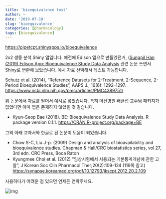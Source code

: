 ```yaml
---
title: 'bioequivalence test'
author: ~
date: '2019-07-18'
slug: 'bioequivalence'
categories: [pharmacology]
tags: [bioequivalence]
---
```


<https://pipetcpt.shinyapps.io/bioequivalence>

2x2 생동 분석 Shiny 앱입니다. 예전에 Edison 앱으로 만들었던거, ([Sungpil Han (2019) Edison App: Bioequivalence Study Data Analysis](https://github.com/asancpt/edison-BE) 관련 논문 쓰면서 Shiny로 변환해 보았습니다. 예시 자료 선택해서 테스트 가능합니다.

Schutz et al. (2014), “Reference Datasets for 2-Treatment, 2-Sequence, 2-Period Bioequivalence Studies”, AAPS J.; 16(6): 1292–1297. https://www.ncbi.nlm.nih.gov/pmc/articles/PMC4389751/

위 논문에서 자료를 얻어서 예시로 넣었습니다. 
특히 아산병원 배균섭 교수님 패키지가 없었다면 아마 앱은 존재하지 않았을 것 같습니다. 

- Kyun-Seop Bae (2018). BE: Bioequivalence Study Data Analysis. R package version 0.1.1. https://CRAN.R-project.org/package=BE

그외 아래 교과서와 한글로 된 논문이 도움이 되었습니다.

- Chow S-C, Liu J-p. (2009) Design and analysis of bioavailability and bioequivalence studies. Chapman & Hall/CRC biostatistics series, vol 27, 3rd edn. CRC Press, Boca Raton
- Kyungmee Choi et al. (2012) “임상시험에서 사용되는 기본통계개념에 관한 고찰”, J Korean Soc Clin Pharmacol Ther;20(2):109-124 (119쪽 참고) https://synapse.koreamed.org/pdf/10.12793/jkscpt.2012.20.2.109

사용하다가 어려운 점 있으면 언제든 연락주세요.

![img](https://i.imgur.com/LH4RGCD.png)
